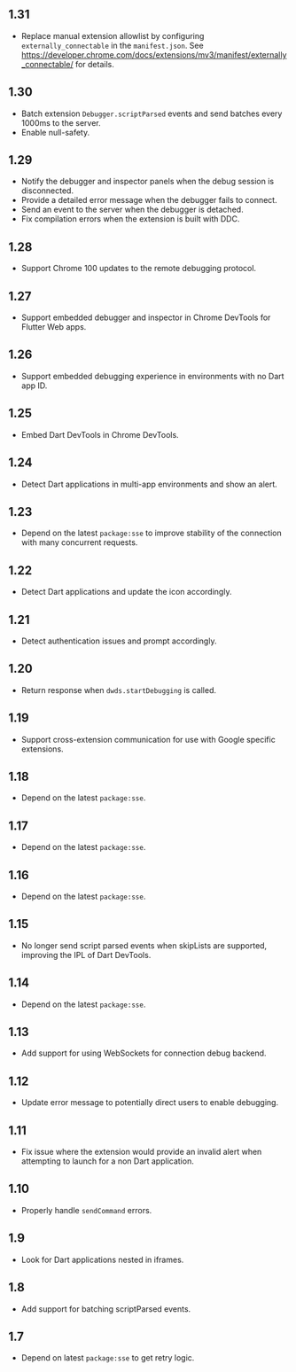 ## 1.31
- Replace manual extension allowlist by configuring `externally_connectable` in
  the `manifest.json`. See
  https://developer.chrome.com/docs/extensions/mv3/manifest/externally_connectable/
  for details.

## 1.30
- Batch extension `Debugger.scriptParsed` events and send batches every 1000ms
  to the server.
- Enable null-safety.
  
## 1.29

- Notify the debugger and inspector panels when the debug session is disconnected.
- Provide a detailed error message when the debugger fails to connect.
- Send an event to the server when the debugger is detached.
- Fix compilation errors when the extension is built with DDC.

## 1.28

- Support Chrome 100 updates to the remote debugging protocol.

## 1.27

- Support embedded debugger and inspector in Chrome DevTools for Flutter Web apps. 

## 1.26

- Support embedded debugging experience in environments with no Dart app ID. 

## 1.25

- Embed Dart DevTools in Chrome DevTools.

## 1.24

- Detect Dart applications in multi-app environments and show an alert.

## 1.23

- Depend on the latest `package:sse` to improve stability of the connection with many
  concurrent requests. 

## 1.22

- Detect Dart applications and update the icon accordingly.

## 1.21

- Detect authentication issues and prompt accordingly.

## 1.20

- Return response when `dwds.startDebugging` is called.


## 1.19

- Support cross-extension communication for use with Google specific extensions.

## 1.18

- Depend on the latest `package:sse`.

## 1.17

- Depend on the latest `package:sse`.

## 1.16

- Depend on the latest `package:sse`.


## 1.15

- No longer send script parsed events when skipLists are supported,
  improving the IPL of Dart DevTools.

## 1.14

- Depend on the latest `package:sse`.


## 1.13

- Add support for using WebSockets for connection debug backend.

## 1.12

- Update error message to potentially direct users to enable debugging.

## 1.11

- Fix issue where the extension would provide an invalid alert when attempting
  to launch for a non Dart application.

## 1.10

- Properly handle `sendCommand` errors.

## 1.9

- Look for Dart applications nested in iframes.

## 1.8

- Add support for batching scriptParsed events.

## 1.7

- Depend on latest `package:sse` to get retry logic.
